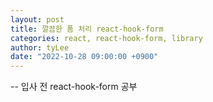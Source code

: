 ```yaml
---
layout: post
title: 깔끔한 폼 처리 react-hook-form
categories: react, react-hook-form, library
author: tyLee
date: "2022-10-28 09:00:00 +0900"
---
```


-- 입사 전 react-hook-form 공부

<br>